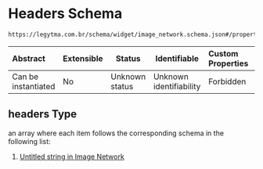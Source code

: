# Headers Schema

```txt
https://legytma.com.br/schema/widget/image_network.schema.json#/properties/headers
```




| Abstract            | Extensible | Status         | Identifiable            | Custom Properties | Additional Properties | Access Restrictions | Defined In                                                                                       |
| :------------------ | ---------- | -------------- | ----------------------- | :---------------- | --------------------- | ------------------- | ------------------------------------------------------------------------------------------------ |
| Can be instantiated | No         | Unknown status | Unknown identifiability | Forbidden         | Allowed               | none                | [image_network.schema.json\*](../schema/widget/image_network.schema.json) |

## headers Type

an array where each item follows the corresponding schema in the following list:

1.  [Untitled string in Image Network](image_network-properties-headers-items-0.md)
